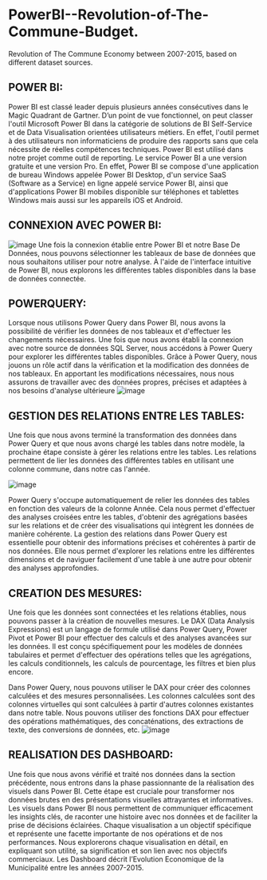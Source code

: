 # PowerBI--Revolution-of-The-Commune-Budget.
Revolution of The Commune Economy between 2007-2015, based on different dataset sources.

## POWER BI:
Power BI est classé leader depuis plusieurs années consécutives dans le Magic Quadrant de Gartner.
D’un point de vue fonctionnel, on peut classer l'outil Microsoft Power BI dans la catégorie de solutions de BI Self-Service et de Data Visualisation orientées utilisateurs métiers.
En effet, l'outil permet à des utilisateurs non informaticiens de produire des rapports sans que cela nécessite de réelles compétences techniques.
Power BI est utilisé dans notre projet comme outil de reporting. Le service Power BI a une version  gratuite et une version Pro. En effet, Power BI se compose d'une application de bureau Windows
appelée Power BI Desktop, d'un service SaaS (Software as a Service) en ligne appelé service Power BI, ainsi que d'applications Power BI mobiles disponible sur téléphones et tablettes Windows mais
aussi sur les appareils iOS et Android.

## CONNEXION AVEC POWER BI:

![image](https://github.com/Geocanda/PowerBI--Revolution-of-The-Commune-Budget./assets/72404281/b20a334d-a51d-4761-a747-75f1dde28c0d)
Une fois la connexion établie entre Power BI et notre  Base De Données, nous pouvons sélectionner les tableaux de base de données que nous souhaitons utiliser pour notre analyse. À l'aide de l'interface intuitive de Power BI, nous explorons les différentes tables disponibles dans la base de données connectée.

## POWERQUERY:

Lorsque nous utilisons Power Query dans Power BI, nous avons la possibilité de vérifier les données de nos tableaux et d'effectuer les changements nécessaires. Une fois que nous avons établi la connexion avec notre source de données SQL Server, nous accédons à Power Query pour explorer les différentes tables disponibles.
Grâce à Power Query, nous jouons un rôle actif dans la vérification et la modification des données de nos tableaux. En apportant les modifications nécessaires, nous nous assurons de travailler avec des données propres, précises et adaptées à nos besoins d'analyse ultérieure
![image](https://github.com/Geocanda/PowerBI--Revolution-of-The-Commune-Budget./assets/72404281/7f9e1a73-93d8-4983-982d-1bce5a337a1a)

## GESTION DES RELATIONS ENTRE LES TABLES:

Une fois que nous avons terminé la transformation des données dans Power Query et que nous avons chargé les tables dans notre modèle, la prochaine étape consiste à gérer les relations entre les tables. Les relations permettent de lier les données des différentes tables en utilisant une colonne commune, dans notre cas l'année.

![image](https://github.com/Geocanda/PowerBI--Revolution-of-The-Commune-Budget./assets/72404281/6903c468-a121-427f-9edf-d5351d5b96b7)

Power Query s'occupe automatiquement de relier les données des tables en fonction des valeurs de la colonne Année. Cela nous permet d'effectuer des analyses croisées entre les tables, d'obtenir des agrégations basées sur les relations et de créer des visualisations qui intègrent les données de manière cohérente.
La gestion des relations dans Power Query est essentielle pour obtenir des informations précises et cohérentes à partir de nos données. Elle nous permet d'explorer les relations entre les différentes dimensions et de naviguer facilement d'une table à une autre pour obtenir des analyses approfondies.


## CREATION DES MESURES:

Une fois que les données sont connectées et les relations établies, nous pouvons passer à la création de nouvelles mesures.
Le DAX (Data Analysis Expressions) est un langage de formule utilisé dans Power Query, Power Pivot et Power BI pour effectuer des calculs et des analyses avancées sur les données. Il est conçu spécifiquement pour les modèles de données tabulaires et permet d'effectuer des opérations telles que les agrégations, les calculs conditionnels, les calculs de pourcentage, les filtres et bien plus encore.

Dans Power Query, nous pouvons utiliser le DAX pour créer des colonnes calculées et des mesures personnalisées. Les colonnes calculées sont des colonnes virtuelles qui sont calculées à partir d'autres colonnes existantes dans notre table. Nous pouvons utiliser des fonctions DAX pour effectuer des opérations mathématiques, des concaténations, des extractions de texte, des conversions de données, etc.
![image](https://github.com/Geocanda/PowerBI--Revolution-of-The-Commune-Budget./assets/72404281/52377340-3ddb-44e3-9060-903579ef7c6b)


## REALISATION DES DASHBOARD:
Une fois que nous avons vérifié et traité nos données dans la section précédente, nous entrons dans la phase passionnante de la réalisation des visuels dans Power BI. Cette étape est cruciale pour transformer nos données brutes en des présentations visuelles attrayantes et informatives. Les visuels dans Power BI nous permettent de communiquer efficacement les insights clés, de raconter une histoire avec nos données et de faciliter la prise de décisions éclairées.
Chaque visualisation a un objectif spécifique et représente une facette importante de nos opérations et de nos performances. Nous explorerons chaque visualisation en détail, en expliquant son utilité, sa signification et son lien avec nos objectifs commerciaux.
Les Dashboard décrit l’Evolution Economique de la Municipalité entre les années 2007-2015.








